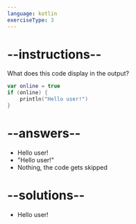 ```yaml
---
language: kotlin
exerciseType: 3
---
```


# --instructions--

What does this code display in the output?
```kotlin
var online = true
if (online) {
    println("Hello user!")
}
```

# --answers--

- Hello user!
- "Hello user!"
- Nothing, the code gets skipped

# --solutions--

- Hello user!
